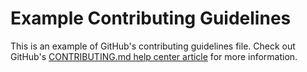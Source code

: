 # Example Contributing Guidelines

This is an example of GitHub's contributing guidelines file. Check out GitHub's [CONTRIBUTING.md help center article](https://help.github.com/articles/setting-guidelines-for-repository-contributors/) for more information.
